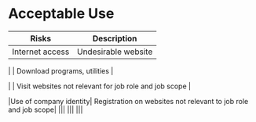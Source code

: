 # Acceptable Use

|Risks|Description|
|------------------|-------------|
|Internet access| Undesirable website |

| | Download programs, utilities |

| | Visit websites not relevant for job role and job scope |

|Use of company identity| Registration on websites not relevant to job role and job scope|
|||
|||
|||
 
